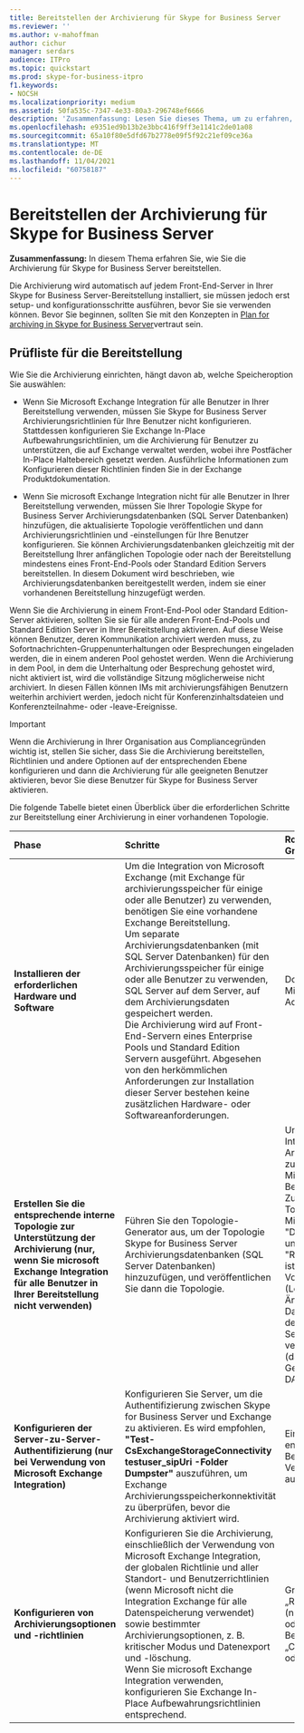 ```yaml
---
title: Bereitstellen der Archivierung für Skype for Business Server
ms.reviewer: ''
ms.author: v-mahoffman
author: cichur
manager: serdars
audience: ITPro
ms.topic: quickstart
ms.prod: skype-for-business-itpro
f1.keywords:
- NOCSH
ms.localizationpriority: medium
ms.assetid: 50fa535c-7347-4e33-80a3-296748ef6666
description: 'Zusammenfassung: Lesen Sie dieses Thema, um zu erfahren, wie Sie die Archivierung für Skype for Business Server bereitstellen.'
ms.openlocfilehash: e9351ed9b13b2e3bbc416f9ff3e1141c2de01a08
ms.sourcegitcommit: 65a10f80e5dfd67b2778e09f5f92c21ef09ce36a
ms.translationtype: MT
ms.contentlocale: de-DE
ms.lasthandoff: 11/04/2021
ms.locfileid: "60758187"
---
```

# <a name="deploy-archiving-for-skype-for-business-server"></a>Bereitstellen der Archivierung für Skype for Business Server
 
**Zusammenfassung:** In diesem Thema erfahren Sie, wie Sie die Archivierung für Skype for Business Server bereitstellen.
  
Die Archivierung wird automatisch auf jedem Front-End-Server in Ihrer Skype for Business Server-Bereitstellung installiert, sie müssen jedoch erst setup- und konfigurationsschritte ausführen, bevor Sie sie verwenden können. Bevor Sie beginnen, sollten Sie mit den Konzepten in [Plan for archiving in Skype for Business Server](../../plan-your-deployment/archiving/archiving.md)vertraut sein.
  
## <a name="deployment-checklist"></a>Prüfliste für die Bereitstellung

Wie Sie die Archivierung einrichten, hängt davon ab, welche Speicheroption Sie auswählen: 
  
- Wenn Sie Microsoft Exchange Integration für alle Benutzer in Ihrer Bereitstellung verwenden, müssen Sie Skype for Business Server Archivierungsrichtlinien für Ihre Benutzer nicht konfigurieren. Stattdessen konfigurieren Sie Exchange In-Place Aufbewahrungsrichtlinien, um die Archivierung für Benutzer zu unterstützen, die auf Exchange verwaltet werden, wobei ihre Postfächer In-Place Haltebereich gesetzt werden. Ausführliche Informationen zum Konfigurieren dieser Richtlinien finden Sie in der Exchange Produktdokumentation.
    
- Wenn Sie microsoft Exchange Integration nicht für alle Benutzer in Ihrer Bereitstellung verwenden, müssen Sie Ihrer Topologie Skype for Business Server Archivierungsdatenbanken (SQL Server Datenbanken) hinzufügen, die aktualisierte Topologie veröffentlichen und dann Archivierungsrichtlinien und -einstellungen für Ihre Benutzer konfigurieren. Sie können Archivierungsdatenbanken gleichzeitig mit der Bereitstellung Ihrer anfänglichen Topologie oder nach der Bereitstellung mindestens eines Front-End-Pools oder Standard Edition Servers bereitstellen. In diesem Dokument wird beschrieben, wie Archivierungsdatenbanken bereitgestellt werden, indem sie einer vorhandenen Bereitstellung hinzugefügt werden.
    
Wenn Sie die Archivierung in einem Front-End-Pool oder Standard Edition-Server aktivieren, sollten Sie sie für alle anderen Front-End-Pools und Standard Edition Server in Ihrer Bereitstellung aktivieren. Auf diese Weise können Benutzer, deren Kommunikation archiviert werden muss, zu Sofortnachrichten-Gruppenunterhaltungen oder Besprechungen eingeladen werden, die in einem anderen Pool gehostet werden. Wenn die Archivierung in dem Pool, in dem die Unterhaltung oder Besprechung gehostet wird, nicht aktiviert ist, wird die vollständige Sitzung möglicherweise nicht archiviert. In diesen Fällen können IMs mit archivierungsfähigen Benutzern weiterhin archiviert werden, jedoch nicht für Konferenzinhaltsdateien und Konferenzteilnahme- oder -leave-Ereignisse.
  
> [!IMPORTANT]
> Wenn die Archivierung in Ihrer Organisation aus Compliancegründen wichtig ist, stellen Sie sicher, dass Sie die Archivierung bereitstellen, Richtlinien und andere Optionen auf der entsprechenden Ebene konfigurieren und dann die Archivierung für alle geeigneten Benutzer aktivieren, bevor Sie diese Benutzer für Skype for Business Server aktivieren. 
  
Die folgende Tabelle bietet einen Überblick über die erforderlichen Schritte zur Bereitstellung einer Archivierung in einer vorhandenen Topologie.
  
|**Phase**|**Schritte**|**Rollen und Gruppenmitgliedschaften**|**Dokumentation**|
|:-----|:-----|:-----|:-----|
|**Installieren der erforderlichen Hardware und Software** <br/> |Um die Integration von Microsoft Exchange (mit Exchange für archivierungsspeicher für einige oder alle Benutzer) zu verwenden, benötigen Sie eine vorhandene Exchange Bereitstellung.  <br/> Um separate Archivierungsdatenbanken (mit SQL Server Datenbanken) für den Archivierungsspeicher für einige oder alle Benutzer zu verwenden, SQL Server auf dem Server, auf dem Archivierungsdaten gespeichert werden.  <br/> Die Archivierung wird auf Front-End-Servern eines Enterprise Pools und Standard Edition Servern ausgeführt. Abgesehen von den herkömmlichen Anforderungen zur Installation dieser Server bestehen keine zusätzlichen Hardware- oder Softwareanforderungen.  <br/> |Domänenbenutzer, der Mitglied der lokalen Administratorgruppe ist.  <br/> |[Serveranforderungen für Skype for Business Server 2015](../../plan-your-deployment/requirements-for-your-environment/server-requirements.md) <br/> [Umgebungsanforderungen für Skype for Business Server 2015](../../plan-your-deployment/requirements-for-your-environment/environmental-requirements.md) <br/>  [Plan zur Integration von Skype for Business mit Exchange Server](../../plan-your-deployment/integrate-with-exchange/integrate-with-exchange.md) <br/>[Systemanforderungen für Skype for Business Server 2019](../../../SfBServer2019/plan/system-requirements.md) |
|**Erstellen Sie die entsprechende interne Topologie zur Unterstützung der Archivierung (nur, wenn Sie microsoft Exchange Integration für alle Benutzer in Ihrer Bereitstellung nicht verwenden)** <br/> |Führen Sie den Topologie-Generator aus, um der Topologie Skype for Business Server Archivierungsdatenbanken (SQL Server Datenbanken) hinzuzufügen, und veröffentlichen Sie dann die Topologie.  <br/> |Um eine Topologie zum Integrieren von Archivierungsdatenbanken zu definieren, ein Konto, das Mitglied der lokalen Benutzergruppe ist.  <br/> Zum Veröffentlichen der Topologie ein Konto, das Mitglied der Gruppe "Domänenadministratoren" und "RTCUniversalServerAdmins" ist und über Vollzugriffsberechtigungen (Lese-/Schreibzugriff/Änderung) für die Dateifreigabe verfügt, die für den Skype for Business Server Dateispeicher verwendet werden soll (damit der Topologie-Generator die erforderlichen DACLs konfigurieren kann).  <br/> |[Hinzufügen von Archivierungsdatenbanken zu einer vorhandenen Bereitstellung in Skype for Business Server](add-archiving-databases.md) <br/> |
|**Konfigurieren der Server-zu-Server-Authentifizierung (nur bei Verwendung von Microsoft Exchange Integration)** <br/> |Konfigurieren Sie Server, um die Authentifizierung zwischen Skype for Business Server und Exchange zu aktivieren. Es wird empfohlen, **"Test-CsExchangeStorageConnectivity testuser_sipUri -Folder Dumpster"** auszuführen, um Exchange Archivierungsspeicherkonnektivität zu überprüfen, bevor die Archivierung aktiviert wird. <br/> |Ein Konto mit den entsprechenden Berechtigungen zum Verwalten von Zertifikaten auf den Servern.  <br/> |Verwalten der Server-zu-Server-Authentifizierung  <br/> |
|**Konfigurieren von Archivierungsoptionen und -richtlinien** <br/> |Konfigurieren Sie die Archivierung, einschließlich der Verwendung von Microsoft Exchange Integration, der globalen Richtlinie und aller Standort- und Benutzerrichtlinien (wenn Microsoft nicht die Integration Exchange für alle Datenspeicherung verwendet) sowie bestimmter Archivierungsoptionen, z. B. kritischer Modus und Datenexport und -löschung.  <br/> Wenn Sie microsoft Exchange Integration verwenden, konfigurieren Sie Exchange In-Place Aufbewahrungsrichtlinien entsprechend.  <br/> |Gruppe „RTCUniversalServerAdmins“ (nur Windows PowerShell) oder Zuweisung von Benutzern zur Rolle „CSArchivingAdministrator“ oder „CSAdministrator“  <br/> |[Konfigurieren von Archivierungsoptionen für Skype for Business Server](configure-archiving-options.md) <br/> Exchange Produktdokumentation (bei Verwendung von Microsoft Exchange Integration).  <br/> |
   

